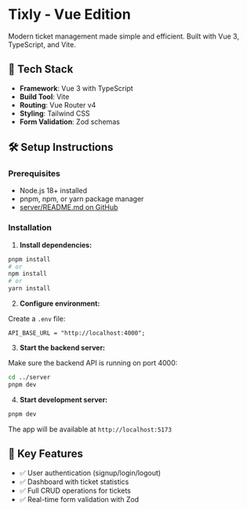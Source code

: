# Tixly - Vue Edition

Modern ticket management made simple and efficient. Built with Vue 3, TypeScript, and Vite.

## 🚀 Tech Stack

- **Framework**: Vue 3 with TypeScript
- **Build Tool**: Vite
- **Routing**: Vue Router v4
- **Styling**: Tailwind CSS
- **Form Validation**: Zod schemas

## 🛠️ Setup Instructions

### Prerequisites

- Node.js 18+ installed
- pnpm, npm, or yarn package manager
- [server/README.md on GitHub](https://github.com/Obiski15/HNG-2-tixly-Backend-Server/blob/main/README.md)

### Installation

1. **Install dependencies:**

```bash
pnpm install
# or
npm install
# or
yarn install
```

2. **Configure environment:**

Create a `.env` file:

```env
API_BASE_URL = "http://localhost:4000";
```

3. **Start the backend server:**

Make sure the backend API is running on port 4000:

```bash
cd ../server
pnpm dev
```

4. **Start development server:**

```bash
pnpm dev
```

The app will be available at `http://localhost:5173`

## 🎯 Key Features

- ✅ User authentication (signup/login/logout)
- ✅ Dashboard with ticket statistics
- ✅ Full CRUD operations for tickets
- ✅ Real-time form validation with Zod
